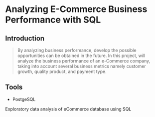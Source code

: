 # Analyzing E-Commerce Business Performance with SQL

## Introduction
> By analyzing business performance, develop the possible opportunities can be obtained in the future. In this project, will analyze the business performance of an e-Commerce company,
taking into account several business metrics namely customer growth, quality
product, and payment type. 

## Tools 
* PostgeSQL 


Exploratory data analysis of eCommerce database using SQL
